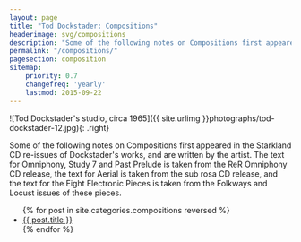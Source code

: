 ```yaml
---
layout: page
title: "Tod Dockstader: Compositions"
headerimage: svg/compositions
description: "Some of the following notes on Compositions first appeared in the Starkland CD re-issues of Dockstader's works, and are written by the artist. The text for Omniphony, Study 7 and Past Prelude is taken from the ReR Omniphony CD release, the text for Aerial is taken from the sub rosa CD release, and the text for the Eight Electronic Pieces is taken from the Folkways and Locust issues of these pieces."
permalink: "/compositions/"
pagesection: composition
sitemap:
    priority: 0.7
    changefreq: 'yearly'
    lastmod: 2015-09-22
---
```


![Tod Dockstader's studio, circa 1965]({{ site.urlimg }}photographs/tod-dockstader-12.jpg){: .right}

Some of the following notes on Compositions first appeared in the Starkland CD re-issues of Dockstader's works, and are written by the artist. The text for Omniphony, Study 7 and Past Prelude is taken from the ReR Omniphony CD release, the text for Aerial is taken from the sub rosa CD release, and the text for the Eight Electronic Pieces is taken from the Folkways and Locust issues of these pieces.

<ul>
    {% for post in site.categories.compositions reversed %}
    <li><a href="{{ site.url }}{{ post.url }}">{{ post.title }}</a></li>
    {% endfor %}
</ul>